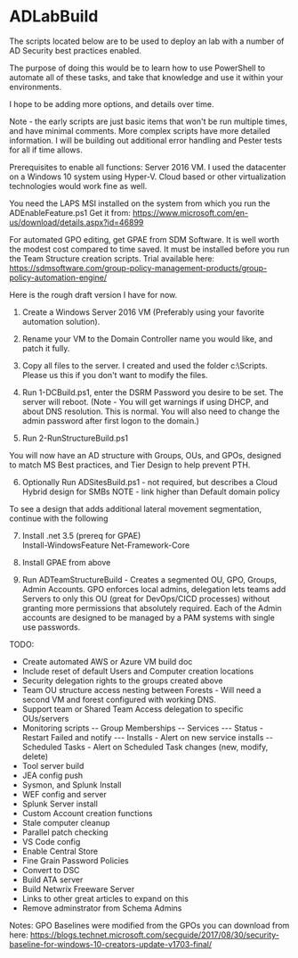 # ADLabBuild

The scripts located below are to be used to deploy an lab with a number of AD Security best practices enabled. 

The purpose of doing this would be to learn how to use PowerShell to automate all of these tasks, and take that knowledge and use it within your environments.  


I hope to be adding more options, and details over time.  

Note - the early scripts are just basic items that won't be run multiple times, and have minimal comments.  More complex scripts have more detailed information.
I will be building out additional error handling and Pester tests for all if time allows.


Prerequisites to enable all functions:
Server 2016 VM.  I used the datacenter on a Windows 10 system using Hyper-V.  Cloud based or other virtualization technologies would work fine as well.

You need the LAPS MSI installed on the system from which you run the ADEnableFeature.ps1
Get it from: https://www.microsoft.com/en-us/download/details.aspx?id=46899

For automated GPO editing, get GPAE from SDM Software.  It is well worth the modest cost compared to time saved. 
It must be installed before you run the Team Structure creation scripts. 
Trial available here:  https://sdmsoftware.com/group-policy-management-products/group-policy-automation-engine/


Here is the rough draft version I have for now.  

1.  Create a Windows Server 2016 VM (Preferably using your favorite automation solution).  
2.  Rename your VM to the Domain Controller name you would like, and patch it fully.
3.  Copy all files to the server.  I created and used the folder c:\Scripts.  Please us this if you don't want to modify the files.

4.  Run 1-DCBuild.ps1, enter the DSRM Password you desire to be set. The server will reboot.  (Note - You will get warnings if using DHCP, and about DNS resolution.  This is normal.  You will also need to change the admin password after first logon to the domain.)  
5.  Run 2-RunStructureBuild.ps1

You will now have an AD structure with Groups, OUs, and GPOs, designed to match MS Best practices, and Tier Design to help prevent PTH.

6.  Optionally Run ADSitesBuild.ps1 - not required, but describes a Cloud Hybrid design for SMBs
NOTE - link higher than Default domain policy

To see a design that adds additional lateral movement segmentation, continue with the following

7.  Install .net 3.5 (prereq for GPAE)  
Install-WindowsFeature Net-Framework-Core

8.  Install GPAE from above
9.  Run ADTeamStructureBuild - Creates a segmented OU, GPO, Groups, Admin Accounts.  GPO enforces local admins, delegation lets teams add Servers to only this OU (great for DevOps/CICD processes) without granting more permissions that absolutely required.  Each of the Admin accounts are designed to be managed by a PAM systems with single use passwords.

TODO:
- Create automated AWS or Azure VM build doc
- Include reset of default Users and Computer creation locations
- Security delegation rights to the groups created above
- Team OU structure access nesting between Forests - Will need a second VM and forest configured with working DNS.
- Support team or Shared Team Access delegation to specific OUs/servers
- Monitoring scripts
-- Group Memberships
-- Services
--- Status - Restart Failed and notify
--- Installs - Alert on new service installs
--Scheduled Tasks - Alert on Scheduled Task changes (new, modify, delete)
- Tool server build
- JEA config push
- Sysmon, and Splunk Install
- WEF config and server
- Splunk Server install
- Custom Account creation functions
- Stale computer cleanup
- Parallel patch checking
- VS Code config
- Enable Central Store
- Fine Grain Password Policies
- Convert to DSC
- Build ATA server
- Build Netwrix Freeware Server
- Links to other great articles to expand on this
- Remove adminstrator from Schema Admins


Notes:
GPO Baselines were modified from the GPOs you can download from here:
https://blogs.technet.microsoft.com/secguide/2017/08/30/security-baseline-for-windows-10-creators-update-v1703-final/

